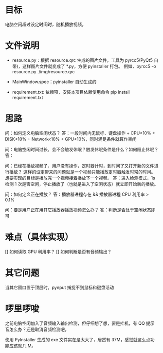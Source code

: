 # 目标
电脑空闲超过设定时间时，随机播放视频。

# 文件说明
- resource.py：根据 resource.qrc 生成的图片文件，工具为 pyrcc5(PyQt5 自带)，这样图片文件就变成了 *.py，方便 pyinstaller 打包。
例如，pyrcc5 -o resource.py ./img/resource.qrc

- MainWindow.spec：pyinstaller 自动生成的
- requirement.txt: 依赖项，安装本项目依赖使用命令 pip install requirement.txt


# 思路
问：如何定义电脑空闲状态？
答：一段时间内无鼠标、键盘操作 + CPU<10% + DISK<10% + Network<10% + GPU<10%，同时满足条件就算作空闲



问：电脑空闲时间过长，会不会触发休眠？触发休眠条件是什么？如何阻止休眠？
答：


问：已经在播放视频了，用户没有操作，定时器计时，到时间了又打开新的文件进行播放？
这样的设定带来的问题就是一个视频只能播放定时器触发时常的时间。
想要实现的目标是播放完一个视频接着播放下一个视频。
答：进入检测模式，1s 检测 1 次是否空闲，停止播放了（也就是进入了空闲状态）就立即开始新的播放。

问：如何定义正在播放？
答：播放器进程存在 && 播放器进程 CPU 利用率 > 0.1%

问：要是用户正在用其它播放器播放视频怎么办？
答：判断是否处于空闲状态即可


# 难点（具体实现）
[] 如何读取 GPU 利用率？
[] 如何判断是否有音频输出？

# 其它问题
当其它窗口置于顶层时，pynput 捕捉不到鼠标和键盘活动


# 啰里啰唆
之前电脑空闲加入了音频输入输出检测，但仔细想了想，要是挂机，有 QQ 提示音怎么办？还是取消音频检测吧。

使用 PyInstaller 生成的 exe 文件实在是太大了，居然有 37M，感觉就这么点功能应该就几 M。
